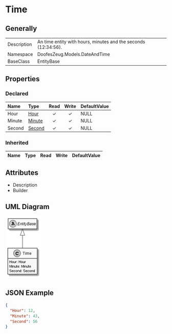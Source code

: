 ﻿# Time

## Generally

|||
|:-|:-|
|Description|An time entity with hours, minutes and the seconds (12:34:56).|
|Namespace|DoofesZeug.Models.DateAndTime|
|BaseClass|EntityBase|

## Properties

### Declared

|Name|Type|Read|Write|DefaultValue|
|:---|:---|:--:|:---:|:-----------|
|Hour|[Hour](../../Models/DoofesZeug.Models.DateAndTime.Part.Time\Hour.md)|&#x2713;|&#x2713;|NULL|
|Minute|[Minute](../../Models/DoofesZeug.Models.DateAndTime.Part.Time\Minute.md)|&#x2713;|&#x2713;|NULL|
|Second|[Second](../../Models/DoofesZeug.Models.DateAndTime.Part.Time\Second.md)|&#x2713;|&#x2713;|NULL|

### Inherited

|Name|Type|Read|Write|DefaultValue|
|:---|:---|:--:|:---:|:-----------|

## Attributes

- Description
- Builder

## UML Diagram

![Time.png](./Time.png "Time")

## JSON Example

```json
{
  "Hour": 12,
  "Minute": 43,
  "Second": 56
}
```


